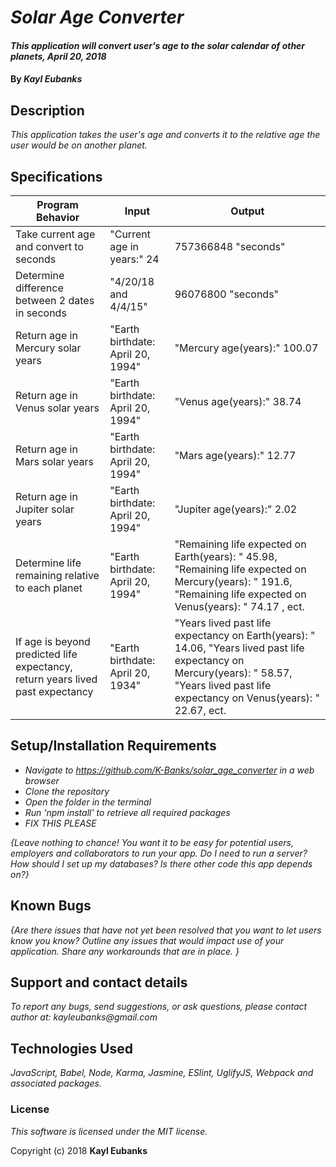 # _Solar Age Converter_

#### _This application will convert user's age to the solar calendar of other planets, April 20, 2018_

#### By _**Kayl Eubanks**_

## Description

_This application takes the user's age and converts it to the relative age the user would be on another planet._

## Specifications
| Program Behavior | Input | Output |
|----------------|------|------|
| Take current age and convert to seconds | "Current age in years:" 24 | 757366848 "seconds" |
| Determine difference between 2 dates in seconds | "4/20/18 and 4/4/15" | 96076800 "seconds" |
| Return age in Mercury solar years | "Earth birthdate: April 20, 1994" | "Mercury age(years):" 100.07 |
| Return age in Venus solar years | "Earth birthdate: April 20, 1994" | "Venus age(years):" 38.74 |
| Return age in Mars solar years | "Earth birthdate: April 20, 1994" | "Mars age(years):" 12.77 |
| Return age in Jupiter solar years | "Earth birthdate: April 20, 1994" | "Jupiter age(years):" 2.02 |
| Determine life remaining relative to each planet | "Earth birthdate: April 20, 1994" | "Remaining life expected on Earth(years): " 45.98, "Remaining life expected on Mercury(years): " 191.6, "Remaining life expected on Venus(years): " 74.17 , ect. |
| If age is beyond predicted life expectancy, return years lived past expectancy | "Earth birthdate: April 20, 1934" | "Years lived past life expectancy on Earth(years): " 14.06, "Years lived past life expectancy on Mercury(years): " 58.57, "Years lived past life expectancy on Venus(years): " 22.67, ect. |

## Setup/Installation Requirements

* _Navigate to https://github.com/K-Banks/solar_age_converter in a web browser_
* _Clone the repository_
* _Open the folder in the terminal_
* _Run 'npm install' to retrieve all required packages_
* _FIX THIS PLEASE_

_{Leave nothing to chance! You want it to be easy for potential users, employers and collaborators to run your app. Do I need to run a server? How should I set up my databases? Is there other code this app depends on?}_

## Known Bugs

_{Are there issues that have not yet been resolved that you want to let users know you know?  Outline any issues that would impact use of your application.  Share any workarounds that are in place. }_

## Support and contact details

_To report any bugs, send suggestions, or ask questions, please contact author at:_
_kayleubanks@gmail.com_

## Technologies Used

_JavaScript, Babel, Node, Karma, Jasmine, ESlint, UglifyJS, Webpack and associated packages._

### License

*This software is licensed under the MIT license.*

Copyright (c) 2018 **Kayl Eubanks**
